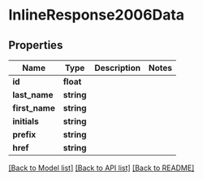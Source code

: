 # InlineResponse2006Data

## Properties
Name | Type | Description | Notes
------------ | ------------- | ------------- | -------------
**id** | **float** |  | 
**last_name** | **string** |  | 
**first_name** | **string** |  | 
**initials** | **string** |  | 
**prefix** | **string** |  | 
**href** | **string** |  | 

[[Back to Model list]](../../README.md#documentation-for-models) [[Back to API list]](../../README.md#documentation-for-api-endpoints) [[Back to README]](../../README.md)

